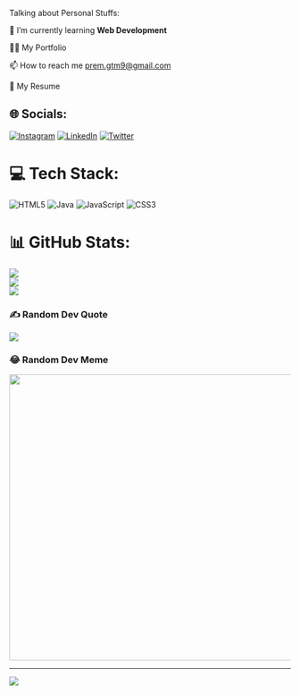 Talking about Personal Stuffs:

🌱 I’m currently learning **Web Development**

👨‍💻 My Portfolio 

📫 How to reach me prem.gtm9@gmail.com

📝 My Resume


## 🌐 Socials:
[![Instagram](https://img.shields.io/badge/Instagram-%23E4405F.svg?logo=Instagram&logoColor=white)](https://instagram.com/pray3m)
[![LinkedIn](https://img.shields.io/badge/LinkedIn-%230077B5.svg?logo=linkedin&logoColor=white)](https://linkedin.com/in/pray3m)
[![Twitter](https://img.shields.io/badge/Twitter-%231DA1F2.svg?logo=Twitter&logoColor=white)](https://twitter.com/pray3m_) 

# 💻 Tech Stack:
![HTML5](https://img.shields.io/badge/html5-%23E34F26.svg?style=flat&logo=html5&logoColor=white) ![Java](https://img.shields.io/badge/java-%23ED8B00.svg?style=flat&logo=java&logoColor=white) ![JavaScript](https://img.shields.io/badge/javascript-%23323330.svg?style=flat&logo=javascript&logoColor=%23F7DF1E) ![CSS3](https://img.shields.io/badge/css3-%231572B6.svg?style=flat&logo=css3&logoColor=white)
# 📊 GitHub Stats:
![](https://github-readme-stats.vercel.app/api?username=pray3m&theme=radical&hide_border=false&include_all_commits=true&count_private=false)<br/>
![](https://github-readme-streak-stats.herokuapp.com/?user=pray3m&theme=radical&hide_border=false)<br/>
![](https://github-readme-stats.vercel.app/api/top-langs/?username=pray3m&theme=radical&hide_border=false&include_all_commits=true&count_private=false&layout=compact)

### ✍️ Random Dev Quote
![](https://quotes-github-readme.vercel.app/api?type=horizontal&theme=radical)

### 😂 Random Dev Meme
<img src="https://random-memer.herokuapp.com/" width="512px"/>

---
[![](https://visitcount.itsvg.in/api?id=pray3m&icon=5&color=0)](https://visitcount.itsvg.in)

<!---
pray3m/pray3m is a ✨ special ✨ repository because its `README.md` (this file) appears on your GitHub profile.
You can click the Preview link to take a look at your changes.
--->
